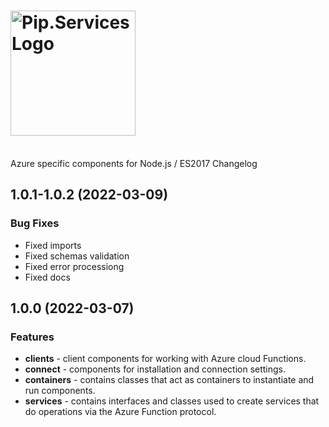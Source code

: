 # <img src="https://uploads-ssl.webflow.com/5ea5d3315186cf5ec60c3ee4/5edf1c94ce4c859f2b188094_logo.svg" alt="Pip.Services Logo" width="200">
<br/> Azure specific components for Node.js / ES2017 Changelog

## <a name="-1.0.1-1.0.2"></a> 1.0.1-1.0.2 (2022-03-09)

### Bug Fixes
- Fixed imports 
- Fixed schemas validation
- Fixed error processiong
- Fixed docs


## <a name="1.0.0"></a> 1.0.0 (2022-03-07)

### Features
- **clients** - client components for working with Azure cloud Functions.
- **connect** - components for installation and connection settings.
- **containers** - contains classes that act as containers to instantiate and run components.
- **services** - contains interfaces and classes used to create services that do operations via the Azure Function protocol.